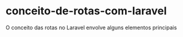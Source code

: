 # conceito-de-rotas-com-laravel
O conceito das rotas no Laravel envolve alguns elementos principais
